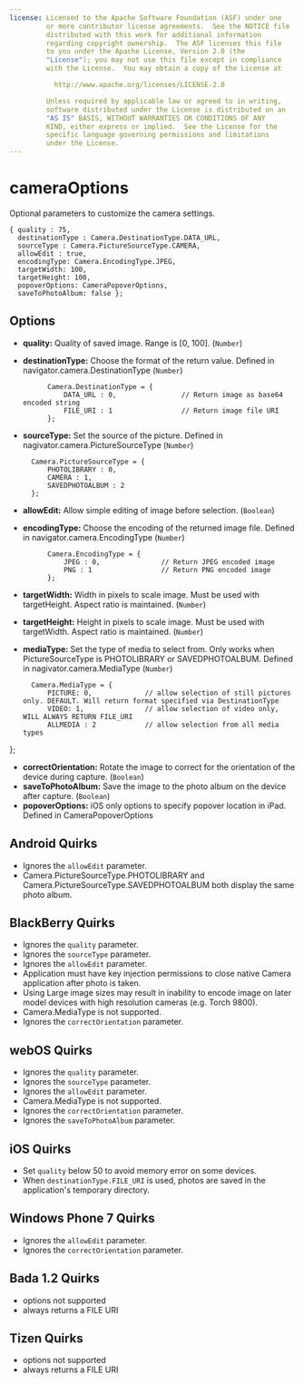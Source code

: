 ```yaml
---
license: Licensed to the Apache Software Foundation (ASF) under one
         or more contributor license agreements.  See the NOTICE file
         distributed with this work for additional information
         regarding copyright ownership.  The ASF licenses this file
         to you under the Apache License, Version 2.0 (the
         "License"); you may not use this file except in compliance
         with the License.  You may obtain a copy of the License at

           http://www.apache.org/licenses/LICENSE-2.0

         Unless required by applicable law or agreed to in writing,
         software distributed under the License is distributed on an
         "AS IS" BASIS, WITHOUT WARRANTIES OR CONDITIONS OF ANY
         KIND, either express or implied.  See the License for the
         specific language governing permissions and limitations
         under the License.
---
```


cameraOptions
=============

Optional parameters to customize the camera settings.

    { quality : 75, 
      destinationType : Camera.DestinationType.DATA_URL, 
      sourceType : Camera.PictureSourceType.CAMERA, 
      allowEdit : true,
      encodingType: Camera.EncodingType.JPEG,
      targetWidth: 100,
      targetHeight: 100,
      popoverOptions: CameraPopoverOptions,
      saveToPhotoAlbum: false };

Options
-------

- __quality:__ Quality of saved image. Range is [0, 100]. (`Number`)

- __destinationType:__ Choose the format of the return value.  Defined in navigator.camera.DestinationType (`Number`)
        
            Camera.DestinationType = {
                DATA_URL : 0,                // Return image as base64 encoded string
                FILE_URI : 1                 // Return image file URI
            };

- __sourceType:__ Set the source of the picture.  Defined in nagivator.camera.PictureSourceType (`Number`)
     
        Camera.PictureSourceType = {
            PHOTOLIBRARY : 0,
            CAMERA : 1,
            SAVEDPHOTOALBUM : 2
        };

- __allowEdit:__ Allow simple editing of image before selection. (`Boolean`)
  
- __encodingType:__ Choose the encoding of the returned image file.  Defined in navigator.camera.EncodingType (`Number`)
        
            Camera.EncodingType = {
                JPEG : 0,               // Return JPEG encoded image
                PNG : 1                 // Return PNG encoded image
            };

- __targetWidth:__ Width in pixels to scale image. Must be used with targetHeight.  Aspect ratio is maintained. (`Number`)
- __targetHeight:__ Height in pixels to scale image. Must be used with targetWidth. Aspect ratio is maintained. (`Number`)

- __mediaType:__ Set the type of media to select from.  Only works when PictureSourceType is PHOTOLIBRARY or SAVEDPHOTOALBUM. Defined in nagivator.camera.MediaType (`Number`)
     
        Camera.MediaType = { 
			PICTURE: 0,             // allow selection of still pictures only. DEFAULT. Will return format specified via DestinationType
			VIDEO: 1,               // allow selection of video only, WILL ALWAYS RETURN FILE_URI
			ALLMEDIA : 2			// allow selection from all media types
};

- __correctOrientation:__ Rotate the image to correct for the orientation of the device during capture. (`Boolean`)
- __saveToPhotoAlbum:__ Save the image to the photo album on the device after capture. (`Boolean`)
- __popoverOptions:__ iOS only options to specify popover location in iPad.  Defined in CameraPopoverOptions
  
Android Quirks
--------------

- Ignores the `allowEdit` parameter.
- Camera.PictureSourceType.PHOTOLIBRARY and Camera.PictureSourceType.SAVEDPHOTOALBUM both display the same photo album.

BlackBerry Quirks
-----------------

- Ignores the `quality` parameter.
- Ignores the `sourceType` parameter.
- Ignores the `allowEdit` parameter.
- Application must have key injection permissions to close native Camera application after photo is taken.
- Using Large image sizes may result in inability to encode image on later model devices with high resolution cameras (e.g. Torch 9800).
- Camera.MediaType is not supported.
- Ignores the `correctOrientation` parameter.

webOS Quirks
-----------

- Ignores the `quality` parameter.
- Ignores the `sourceType` parameter.
- Ignores the `allowEdit` parameter.
- Camera.MediaType is not supported.
- Ignores the `correctOrientation` parameter.
- Ignores the `saveToPhotoAlbum` parameter.

iOS Quirks
--------------

- Set `quality` below 50 to avoid memory error on some devices.
- When `destinationType.FILE_URI` is used, photos are saved in the application's temporary directory. 

Windows Phone 7 Quirks
--------------

- Ignores the `allowEdit` parameter.
- Ignores the `correctOrientation` parameter.

Bada 1.2 Quirks
--------------
- options not supported
- always returns a FILE URI

Tizen Quirks
--------------
- options not supported
- always returns a FILE URI
